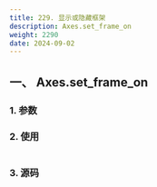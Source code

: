 ```yaml
---
title: 229. 显示或隐藏框架
description: Axes.set_frame_on
weight: 2290
date: 2024-09-02
---
```

<style>
th, td {
  border: 1px solid rgb(190, 190, 190);
}
</style>


## 一、 Axes.set_frame_on


### 1. 参数




### 2. 使用



```python


```


### 3. 源码
```python

```





